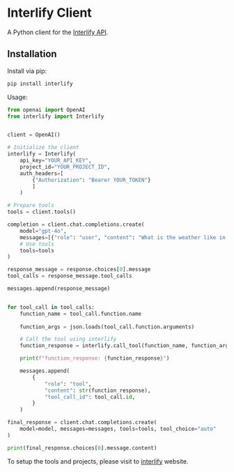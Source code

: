 # Interlify Client

A Python client for the [Interlify API](https://www.interlify.com).

## Installation

Install via pip:

```bash
pip install interlify
```

Usage:

```python
from openai import OpenAI
from interlify import Interlify


client = OpenAI()

# Initialize the client
interlify = Interlify(
    api_key="YOUR_API_KEY", 
    project_id="YOUR_PROJECT_ID", 
    auth_headers=[
        {"Authorization": "Bearer YOUR_TOKEN"}
        ]
    )

# Prepare tools
tools = client.tools()

completion = client.chat.completions.create(
    model="gpt-4o",
    messages=[{"role": "user", "content": "What is the weather like in Paris today?"}],
    # Use tools
    tools=tools
)

response_message = response.choices[0].message
tool_calls = response_message.tool_calls

messages.append(response_message)


for tool_call in tool_calls:
    function_name = tool_call.function.name
 
    function_args = json.loads(tool_call.function.arguments)

    # Call the tool using interlify
    function_response = interlify.call_tool(function_name, function_args)

    print(f"function_response: {function_response}")

    messages.append(
        {
            "role": "tool",
            "content": str(function_response),
            "tool_call_id": tool_call.id,
        }
    )

final_response = client.chat.completions.create(
    model=model, messages=messages, tools=tools, tool_choice="auto"
)

print(final_response.choices[0].message.content)

```

To setup the tools and projects, please visit to [interlify](https://www.interlify.com) website. 
